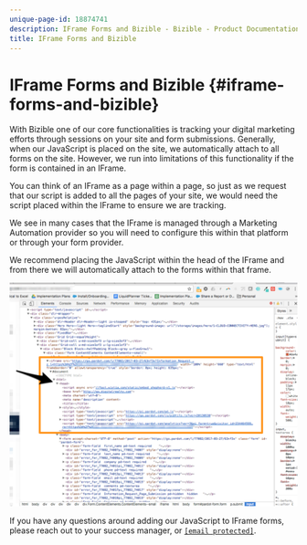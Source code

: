 ```yaml
---
unique-page-id: 18874741
description: IFrame Forms and Bizible - Bizible - Product Documentation
title: IFrame Forms and Bizible
---
```


# IFrame Forms and Bizible {#iframe-forms-and-bizible}

With Bizible one of our core functionalities is tracking your digital marketing efforts through sessions on your site and form submissions. Generally, when our JavaScript is placed on the site, we automatically attach to all forms on the site. However, we run into limitations of this functionality if the form is contained in an IFrame.  
  
You can think of an IFrame as a page within a page, so just as we request that our script is added to all the pages of your site, we would need the script placed within the IFrame to ensure we are tracking.  
  
We see in many cases that the IFrame is managed through a Marketing Automation provider so you will need to configure this within that platform or through your form provider.  
  
We recommend placing the JavaScript within the head of the IFrame and from there we will automatically attach to the forms within that frame.  
  
![](assets/1-1.png)

If you have any questions around adding our JavaScript to IFrame forms, please reach out to your success manager, or [`[email protected]`](http://docs.marketo.com/cdn-cgi/l/email-protection#86f5f3f6f6e9f4f2c6e4effcefe4eae3a8e5e9eb).
